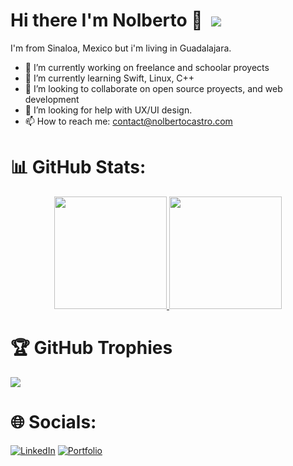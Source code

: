 ### <h1> Hi there <b color="#ffce00">I'm Nolberto 👋‎ ‎ </b> [![](https://visitcount.itsvg.in/api?id=NolbertoCastro&label=Profile%20Views&color=0&icon=5&pretty=true)](https://visitcount.itsvg.in) </h1> 

I'm from Sinaloa, Mexico but i'm living in Guadalajara.
<!--
**NolbertoCastro/NolbertoCastro** is a ✨ _special_ ✨ repository because its `README.md` (this file) appears on your GitHub profile.

Here are some ideas to get you started:
-->
- 🔭 I’m currently working on freelance and schoolar proyects
- 🌱 I’m currently learning Swift, Linux, C++
- 👯 I’m looking to collaborate on open source proyects, and web development
- 🤔 I’m looking for help with UX/UI design.
- 📫 How to reach me: contact@nolbertocastro.com

# 📊 GitHub Stats:
<p align="center">
<a href="https://github.com/NolbertoCastro">
  <img height="180em" src="https://github-readme-stats-eight-theta.vercel.app/api?username=NolbertoCastro&show_icons=true&theme=algolia&include_all_commits=true&count_private=true"/>
  <img height="180em" src="https://github-readme-stats-eight-theta.vercel.app/api/top-langs/?username=NolbertoCastro&layout=compact&langs_count=8&theme=algolia"/>
</a>
</p>

# 🏆 GitHub Trophies
![](https://github-profile-trophy.vercel.app/?username=NolbertoCastro&theme=dracula&no-frame=false&no-bg=true&margin-w=4)

# 🌐 Socials:
[![LinkedIn](https://img.shields.io/badge/LinkedIn-0077B5?style=for-the-badge&logo=linkedin&logoColor=white)](https://www.linkedin.com/in/nolberto-castro/) 
[![Portfolio](https://img.shields.io/badge/Portfolio-255E63?style=for-the-badge&logo=About.me&logoColor=white)](https://www.nolbertocastro.com/Portfolio) 


